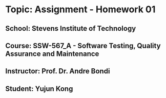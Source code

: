 # Topic: Assignment - Homework 01
## School: Stevens Institute of Technology
## Course: SSW-567_A - Software Testing, Quality Assurance and Maintenance
## Instructor: Prof. Dr. Andre Bondi
## Student: Yujun Kong
